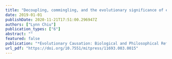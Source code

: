 ```yaml
---
title: "Decoupling, commingling, and the evolutionary significance of experiential niche construction"
date: 2019-01-01
publishDate: 2020-11-21T17:51:00.296947Z
authors: ["Lynn Chiu"]
publication_types: ["6"]
abstract: ""
featured: false
publication: "*Evolutionary Causation: Biological and Philosophical Reflections*"
url_pdf: "https://doi.org/10.7551/mitpress/11693.003.0015"
---
```


